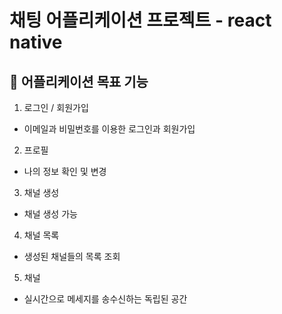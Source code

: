 # 채팅 어플리케이션 프로젝트 - react native

## 🎯 어플리케이션 목표 기능

1. 로그인 / 회원가입

- 이메일과 비밀번호를 이용한 로그인과 회원가입

2. 프로필

- 나의 정보 확인 및 변경

3. 채널 생성

- 채널 생성 가능

4. 채널 목록

- 생성된 채널들의 목록 조회

5. 채널

- 실시간으로 메세지를 송수신하는 독립된 공간
